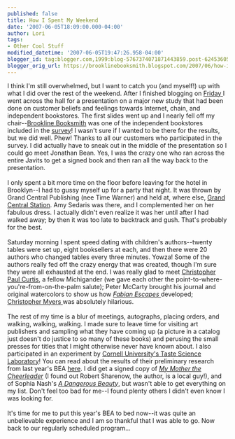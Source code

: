 ```yaml
---
published: false
title: How I Spent My Weekend
date: '2007-06-05T18:09:00.000-04:00'
author: Lori
tags:
- Other Cool Stuff
modified_datetime: '2007-06-05T19:47:26.958-04:00'
blogger_id: tag:blogger.com,1999:blog-5767374071871443859.post-6245360578646205937
blogger_orig_url: https://brooklinebooksmith.blogspot.com/2007/06/how-i-spent-my-weekend.html
---
```


I think I'm still overwhelmed, but I want to catch you (and myself!) up with what I did over the rest of the weekend. After I finished blogging on <a href="https://brooklinebooksmith.blogspot.com/2007/06/heaven-and-hell.html">Friday </a>I went across the hall for a presentation on a major new study that had been done on customer beliefs and feelings towards Internet, chain, and independent bookstores. The first slides went up and I nearly fell off my chair--<a href="https://www.brooklinebooksmith.com/">Brookline Booksmith</a> was one of the independent bookstores included in the <a href="https://www.kanbayresearch.com/2007BEA_PressProgram.pdf">survey</a>! I wasn't sure if I wanted to be there for the results, but we did well. Phew! Thanks to all our customers who participated in the survey. I did actually have to sneak out in the middle of the presentation so I could go meet Jonathan Bean. Yes, I was the crazy one who ran across the entire Javits to get a signed book and then ran all the way back to the presentation. <br /><br />I only spent a bit more time on the floor before leaving for the hotel in Brooklyn--I had to gussy myself up for a party that night. It was thrown by Grand Central Publishing (nee Time Warner) and held at, where else, <a href="https://www.grandcentralterminal.com/pages/getpage.aspx?id=BB55DF60-B476-4ED2-A5EF-6993E91B6DD8">Grand Central Station</a>. Amy Sedaris was there, and I complemented her on her fabulous dress. I actually didn't even realize it was her until after I had walked away; by then it was too late to backtrack and gush. That's probably for the best.<br /><br />Saturday morning I spent speed dating with children's authors--twenty tables were set up, eight booksellers at each, and then there were 20 authors who changed tables every three minutes. Yowza! Some of the authors really fed off the crazy energy that was created, though I'm sure they were all exhausted at the end. I was really glad to meet <a href="https://brookline.booksense.com/NASApp/store/Search?s=results&initiate=yes&amp;fromauthor=yes&author=207066">Christopher Paul Curtis</a>, a fellow Michigander (we gave each other the point-to-where-you're-from-on-the-palm salute); Peter McCarty brought his journal and original watercolors to show us how <a href="https://brookline.booksense.com/NASApp/store/Product?s=showproduct&isbn=9780805077131"><em>Fabian Escapes</em> </a>developed; <a href="https://brookline.booksense.com/NASApp/store/Search?s=results&initiate=yes&amp;fromauthor=yes&author=16165">Christopher Myers </a>was absolutely hilarious.<br /><br />The rest of my time is a blur of meetings, autographs, placing orders, and walking, walking, walking. I made sure to leave time for visiting art publishers and sampling what they have coming up (a picture in a catalog just doesn't do justice to so many of these books) and perusing the small presses for titles that I might otherwise never have known about. I also participated in an experiment by <a href="https://tastescience.org/">Cornell University's Taste Science Laboratory</a>! You can read about the results of their preliminary research from last year's BEA <a href="https://tastescience.org/research3.html">here</a>. I did get a signed copy of <em><a href="https://brookline.booksense.com/NASApp/store/Product?s=showproduct&isbn=9780061148965">My Mother the Cheerleader</a></em> (I found out Robert Sharenow, the author, is a local guy!), and of Sophia Nash's <em><a href="https://brookline.booksense.com/NASApp/store/Product?s=showproduct&isbn=9780061231360">A Dangerous Beauty</a></em>, but wasn't able to get everything on my list. Don't feel too bad for me--I found plenty others I didn't even know I was looking for.<br /><br />It's time for me to put this year's BEA to bed now--it was quite an unbelievable experience and I am so thankful that I was able to go. Now back to our regularly scheduled program...